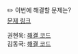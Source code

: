 ✏️ 이번에 해결할 문제는? <br>
[문제 링크](https://leetcode.com/problems/array-partition/)

권현욱: [해결 코드](https://github.com/woogie01/Algorithm-Hub/blob/main/LeetCode/Easy/0561-array-partition/0561-array-partition.java) <br>
김동국: [해결 코드](https://github.com/catomat0/algorithm/blob/main/LeetCode/Easy/0561-array-partition/0561-array-partition.java) <br>
